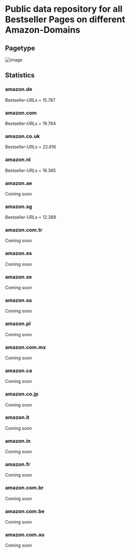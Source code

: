 # Public data repository for all Bestseller Pages on different Amazon-Domains

## Pagetype

![image](https://github.com/dschmeh/amazon-bestseller-urls/assets/22255224/bdd68319-68a9-4c85-9b61-855fd2543cd3)

## Statistics

### amazon.de
Bestseller-URLs = 15.787

### amazon.com
Bestseller-URLs = 19.764

### amazon.co.uk
Bestseller-URLs = 22.616

### amazon.nl
Bestseller-URLs = 16.365

### amazon.ae
Coming soon

### amazon.sg
Bestseller-URLs = 12.389

### amazon.com.tr
Coming soon

### amazon.es
Coming soon

### amazon.se
Coming soon

### amazon.sa
Coming soon

### amazon.pl
Coming soon

### amazon.com.mx
Coming soon

### amazon.ca
Coming soon

### amazon.co.jp
Coming soon

### amazon.it
Coming soon

### amazon.in
Coming soon

### amazon.fr
Coming soon

### amazon.com.br
Coming soon

### amazon.com.be
Coming soon

### amazon.com.au
Coming soon
